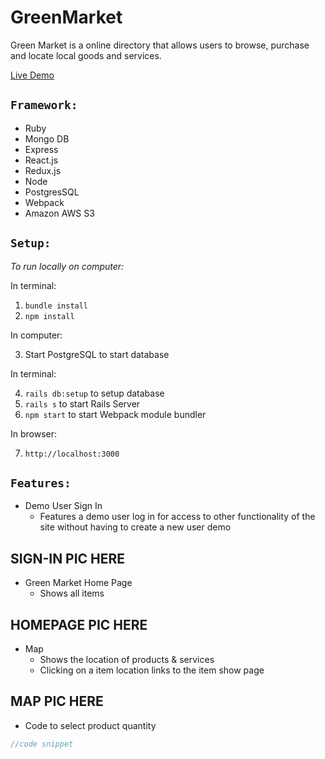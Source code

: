 # GreenMarket

Green Market is a online directory that allows users to browse, purchase and locate local goods and services.

[Live Demo](https://hash-maps.herokuapp.com/#/)

## `Framework:`
* Ruby
* Mongo DB
* Express
* React.js
* Redux.js
* Node
* PostgresSQL
* Webpack
* Amazon AWS S3

## `Setup:`
*To run locally on computer:*

In terminal:

1. `bundle install`
2. `npm install`

In computer:

3. Start PostgreSQL to start database

In terminal: 

4. `rails db:setup` to setup database 
5. `rails s` to start Rails Server 
6. `npm start` to start Webpack module bundler

In browser: 

7. `http://localhost:3000`

## `Features:`
* Demo User Sign In
  * Features a demo user log in for access to other functionality of the site without having to create a new user
demo

## SIGN-IN PIC HERE

* Green Market Home Page
  * Shows all items

## HOMEPAGE PIC HERE

* Map
  * Shows the location of products & services
  * Clicking on a item location links to the item show page

## MAP PIC HERE
  
* Code to select product quantity 

```javascript
//code snippet
```
